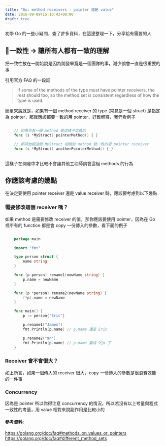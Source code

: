 ```yaml
---
title: "Go: method receivers - pointer 還是 value"
date: 2018-09-09T15:10:43+08:00
draft: true
---
```


初學 Go 的一些小疑問，查了許多資料，在這邊整理一下，分享給有需要的人

## 一致性 -> 讓所有人都有一致的理解

把一致性放在一開始說是因為開發畢竟是一個團隊的事，減少誤會一直是很重要的事

引用官方 FAQ 的一段話

> If some of the methods of the type must have pointer receivers, the rest should too, so the method set is consistent regardless of how the type is used.

簡單來說就是，如果有一個 method receiver 的 type (常見是一個 struct) 是指定為 pointer，那就應該都要一致的用 pointer，好難解釋，我們看例子

```go

    // 如果你有一個 method 是這樣子定義的
    func (s *MyStruct) pointerMethod() { }

    // 那其他跟這個 MyStruct 相關的 method 就一致的用 pointer receiver
    func (s *MyStruct) anotherPointerMethod() { }
    
```

這樣子在開發中才比較不會讓其他工程師誤會這組 methods 的行為

## 你應該考慮的幾點

在決定要使用 pointer receiver 還是 value receiver 時，應該要考慮到以下幾點

### 需要修改這個 receiver 嗎？

如果 method 是需要修改 receiver 的值，那你應該要使用 pointer，因為在 Go 裡所有的 function 都是會 copy 一份傳入的參數，看下面的例子

```go

    package main

    import "fmt"

    type person struct {
        name string
    }

    func (p person) rename1(newName string) {
        p.name = newName
    }

    func (p *person) rename2(newName string) {
        (*p).name = newName
    }

    func main() {
        p := person{"Eric"}

        p.rename1("James")
        fmt.Println(p.name) // p.name 還是 Eric

        p.rename2("9n")
        fmt.Println(p.name) // p.name 變成 9n 了
    }

```

### Receiver 會不會很大？

如上所言，如果一個傳入的 receiver 很大，copy 一份傳入的參數是很浪費效能的一件事

### Concurrency

因為是 pointer 所以你得注意 concurrency 的情況，所以若沒有以上考量與程式一致性的考量，用 value 相對來說副作用是比較小的

#### 參考資料:

https://golang.org/doc/faq#methods_on_values_or_pointers
https://golang.org/doc/faq#different_method_sets




